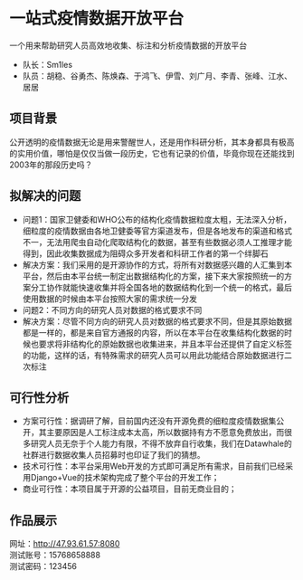 # 一站式疫情数据开放平台
一个用来帮助研究人员高效地收集、标注和分析疫情数据的开放平台
- 队长：Sm1les
- 队员：胡稳、谷勇杰、陈焕森、于鸿飞、伊雪、刘广月、李青、张峰、江水、居居
## 项目背景
公开透明的疫情数据无论是用来警醒世人，还是用作科研分析，其本身都具有极高的实用价值，哪怕是仅仅当做一段历史，它也有记录的价值，毕竟你现在还能找到2003年的那段历史吗？
## 拟解决的问题
- 问题1：国家卫健委和WHO公布的结构化疫情数据粒度太粗，无法深入分析，细粒度的疫情数据由各地卫健委等官方渠道发布，但是各地发布的渠道和格式不一，无法用爬虫自动化爬取结构化的数据，甚至有些数据必须人工推理才能得到，因此收集数据成为阻碍众多开发者和科研工作者的第一个绊脚石
- 解决方案：我们采用的是开源协作的方式，将所有对数据感兴趣的人汇集到本平台，然后由本平台统一制定出数据结构化的方案，接下来大家按照统一的方案分工协作就能快速收集并将全国各地的数据结构化到一个统一的格式，最后使用数据的时候由本平台按照大家的需求统一分发
- 问题2：不同方向的研究人员对数据的格式要求不同
- 解决方案：尽管不同方向的研究人员对数据的格式要求不同，但是其原始数据都是一样的，都是来自官方通报的内容，所以在本平台在收集结构化数据的时候也要求将非结构化的原始数据也收集进来，并且本平台还提供了自定义标签的功能，这样的话，有特殊需求的研究人员可以用此功能结合原始数据进行二次标注
## 可行性分析
- 方案可行性：据调研了解，目前国内还没有开源免费的细粒度疫情数据集公开，其主要原因是人工标注成本太高，所以数据持有方不愿意免费放出，而很多研究人员无奈于个人能力有限，不得不放弃自行收集，我们在Datawhale的社群进行数据收集人员招募时也印证了我们的猜想。
- 技术可行性：本平台采用Web开发的方式即可满足所有需求，目前我们已经采用Django+Vue的技术架构完成了整个平台的开发工作；
- 商业可行性：本项目属于开源的公益项目，目前无商业目的；
## 作品展示
网址：http://47.93.61.57:8080<br>
测试账号：15768658888<br>
测试密码：123456<br>
